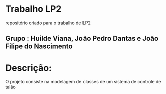 # Trabalho LP2
repositório criado para o trabalho de LP2

## Grupo : Huilde Viana, João Pedro Dantas e João Filipe do Nascimento 

# Descrição:
 O projeto consiste na modelagem de classes de um sistema de controle de talão

